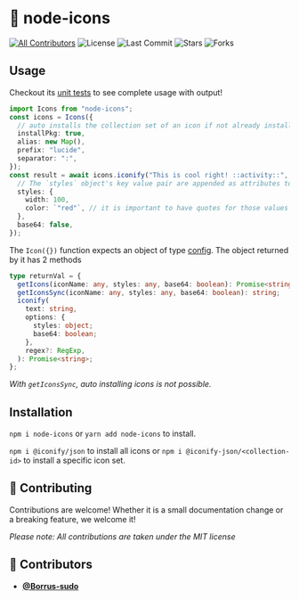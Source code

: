 <!-- DO NOT REMOVE - contributor_list:data:start:["Borrus-sudo"]:end -->

# 🍱 node-icons

[![All Contributors](https://img.shields.io/github/contributors/Borrus-sudo/node-icons?color=orange)](#contributors-)
![License](https://img.shields.io/github/license/Borrus-sudo/node-icons?label=License)
![Last Commit](https://img.shields.io/github/last-commit/Borrus-sudo/node-icons?label=Last%20Commit)
![Stars](https://img.shields.io/github/stars/Borrus-sudo/node-icons)
![Forks](https://img.shields.io/github/forks/Borrus-sudo/node-icons)

## Usage

Checkout its [unit tests](./test/index.test.ts) to see complete usage with output!

```ts
import Icons from "node-icons";
const icons = Icons({
  // auto installs the collection set of an icon if not already installed
  installPkg: true,
  alias: new Map(),
  prefix: "lucide",
  separator: ":",
});
const result = await icons.iconify("This is cool right! ::activity::", {
  // The `styles` object's key value pair are appended as attributes to the svg
  styles: {
    width: 100,
    color: `"red"`, // it is important to have quotes for those values which need them like color="red"
  },
  base64: false,
});
```

The `Icon({})` function expects an object of type [config](./lib/types.ts).
The object returned by it has 2 methods

```ts
type returnVal = {
  getIcons(iconName: any, styles: any, base64: boolean): Promise<string>;
  getIconsSync(iconName: any, styles: any, base64: boolean): string;
  iconify(
    text: string,
    options: {
      styles: object;
      base64: boolean;
    },
    regex?: RegExp,
  ): Promise<string>;
};
```
_With `getIconsSync`, auto installing icons is not possible._

## Installation

`npm i node-icons` or `yarn add node-icons` to install.

`npm i @iconify/json` to install all icons or `npm i @iconify-json/<collection-id>` to install a specific icon set.

## 🎉 Contributing

Contributions are welcome! Whether it is a small documentation change or a breaking feature, we welcome it!

_Please note: All contributions are taken under the MIT license_

<!-- prettier-ignore-start -->
<!-- DO NOT REMOVE - contributor_list:start -->
## 👥 Contributors


- **[@Borrus-sudo](https://github.com/Borrus-sudo)**

<!-- DO NOT REMOVE - contributor_list:end -->
<!-- prettier-ignore-end -->
